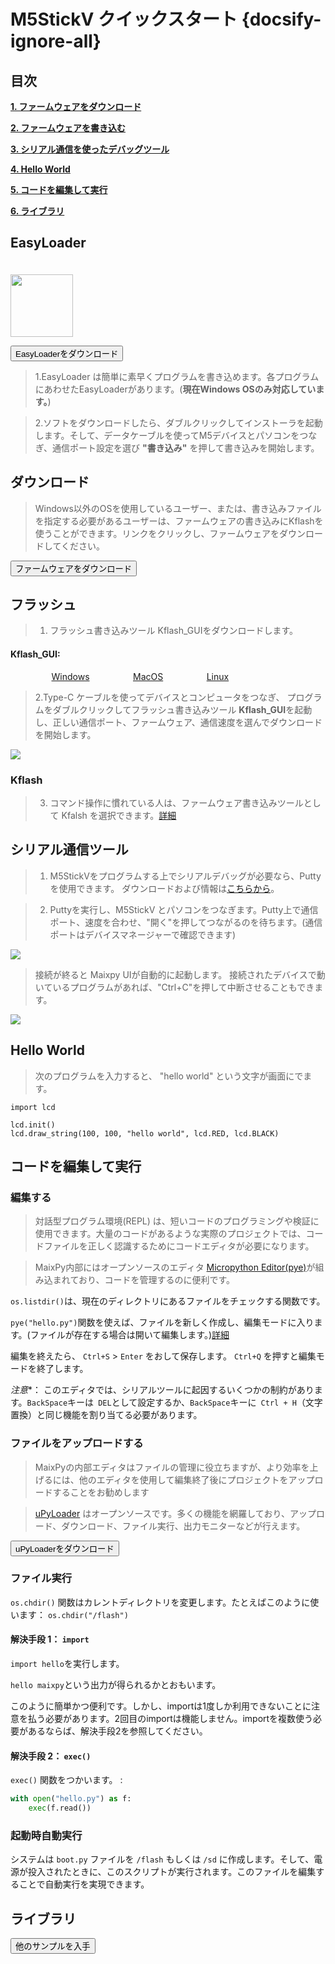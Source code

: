 # M5StickV クイックスタート {docsify-ignore-all}

## 目次

**[1. ファームウェアをダウンロード](#Download)**

**[2. ファームウェアを書き込む](#Flash)**

**[3. シリアル通信を使ったデバッグツール](#Serial-Tool)**

**[4. Hello World](#Hello-World)**

**[5. コードを編集して実行](#Edit-and-Run-the-Code)**

**[6. ライブラリ](#Library)**



## EasyLoader

<img src="https://m5stack.oss-cn-shenzhen.aliyuncs.com/image/EasyLoader_logo.png" width="100px" style="margin-top:20px">

<a href="https://m5stack.oss-cn-shenzhen.aliyuncs.com/EasyLoader/M5Core/M5StickV/EasyLoader_M5StickV_0630.exe"><button type="button" class="btn btn-primary">EasyLoaderをダウンロード</button></a>

>1.EasyLoader は簡単に素早くプログラムを書き込めます。各プログラムにあわせたEasyLoaderがあります。(**現在Windows OSのみ対応しています。**)

>2.ソフトをダウンロードしたら、ダブルクリックしてインストーラを起動します。そして、データケーブルを使ってM5デバイスとパソコンをつなぎ、通信ポート設定を選び **"書き込み"** を押して書き込みを開始します。

## ダウンロード

> Windows以外のOSを使用しているユーザー、または、書き込みファイルを指定する必要があるユーザーは、ファームウェアの書き込みにKflashを使うことができます。リンクをクリックし、ファームウェアをダウンロードしてください。

<a href="https://m5stack.oss-cn-shenzhen.aliyuncs.com/resource/docs/m5stickV_Firmware_0630Fixed.kfpkg"><button type="button" class="btn btn-primary">ファームウェアをダウンロード </button></a>


## フラッシュ

>1. フラッシュ書き込みツール Kflash_GUIをダウンロードします。

<div class="link">
 <h4><span>Kflash_GUI:</span></h4>
    <p>
    <a href="http://dl.cdn.sipeed.com/kflash_gui_v1.2.5_windows.zip" target="_blank" rel="noopener noreferrer"><img src="https://cdn.shopify.com/s/files/1/0056/7689/2250/files/windows_89cc6ea0-2a3c-4327-97e5-8f51f448c38b_icon.png?v=1557026574" alt="">Windows</a>
    <a href="http://dl.cdn.sipeed.com/kflash_gui_v1.2.5_macOS.dmg" target="_blank" rel="noopener noreferrer"><img src="https://cdn.shopify.com/s/files/1/0056/7689/2250/files/mac_large.png?v=1557026570" alt="">MacOS</a>
    <a href="http://dl.cdn.sipeed.com/kflash_gui_v1.2.5_7_linux.tar.xz" target="_blank" rel="noopener noreferrer"><img src="https://cdn.shopify.com/s/files/1/0056/7689/2250/files/linux_icon.png?v=1557026584" alt="">Linux</a></p>
</div>

>2.Type-C ケーブルを使ってデバイスとコンピュータをつなぎ、 プログラムをダブルクリックしてフラッシュ書き込みツール **Kflash_GUI**を起動し、正しい通信ポート、ファームウェア、通信速度を選んでダウンロードを開始します。

<img src="assets\img\getting_started_pics\m5stickv\kflash_gui_01.jpg">

### Kflash

>3. コマンド操作に慣れている人は、ファームウェア書き込みツールとして Kfalsh を選択できます。[詳細](https://github.com/kendryte/kflash.py)


## シリアル通信ツール

>1. M5StickVをプログラムする上でシリアルデバッグが必要なら、Puttyを使用できます。 ダウンロードおよび情報は[こちらから](https://www.chiark.greenend.org.uk/~sgtatham/putty/latest.html)。

>2. Puttyを実行し、M5StickV とパソコンをつなぎます。Putty上で通信ポート、速度を合わせ、"開く"を押してつながるのを待ちます。(通信ポートはデバイスマネージャーで確認できます)

<img src="assets\img\getting_started_pics\m5stickv\putty_01.jpg">

> 接続が終ると Maixpy UIが自動的に起動します。 接続されたデバイスで動いているプログラムがあれば、"Ctrl+C"を押して中断させることもできます。

<img src="assets\img\getting_started_pics\m5stickv\putty_02.jpg">


## Hello World

>次のプログラムを入力すると、 "hello world" という文字が画面にでます。

```
import lcd

lcd.init()
lcd.draw_string(100, 100, "hello world", lcd.RED, lcd.BLACK)

```


## コードを編集して実行

### 編集する


> 対話型プログラム環境(REPL) は、短いコードのプログラミングや検証に使用できます。大量のコードがあるような実際のプロジェクトでは、コードファイルを正しく認識するためにコードエディタが必要になります。


>MaixPy内部にはオープンソースのエディタ [Micropython Editor(pye)](https://github.com/robert-hh/Micropython-Editor)が組み込まれており、コードを管理するのに便利です。

 `os.listdir()`は、現在のディレクトリにあるファイルをチェックする関数です。


`pye("hello.py")`関数を使えば、ファイルを新しく作成し、編集モードに入ります。(ファイルが存在する場合は開いて編集します。)[詳細](https://github.com/robert-hh/Micropython-Editor/blob/master/Pyboard%20Editor.pdf)

編集を終えたら、 `Ctrl+S` > `Enter` をおして保存します。 `Ctrl+Q` を押すと編集モードを終了します。

*注意**： このエディタでは、シリアルツールに起因するいくつかの制約があります。`BackSpace`キーは` DEL`として設定するか、`BackSpace`キーに` Ctrl + H`（文字置換）と同じ機能を割り当てる必要があります。

### ファイルをアップロードする

> MaixPyの内部エディタはファイルの管理に役立ちますが、より効率を上げるには、他のエディタを使用して編集終了後にプロジェクトをアップロードすることをお勧めします

>[uPyLoader](https://github.com/BetaRavener/uPyLoader) はオープンソースです。多くの機能を網羅しており、アップロード、ダウンロード、ファイル実行、出力モニターなどが行えます。

<a href="https://github.com/BetaRavener/uPyLoader/releases"><button type="button" class="btn btn-primary">uPyLoaderをダウンロード</button></a>


### ファイル実行

`os.chdir()` 関数はカレントディレクトリを変更します。たとえばこのように使います： `os.chdir("/flash")`

#### 解決手段 1： `import`

 `import hello`を実行します。

 `hello maixpy`という出力が得られるかとおもいます。

このように簡単かつ便利です。しかし、importは1度しか利用できないことに注意を払う必要があります。2回目のimportは機能しません。importを複数使う必要があるならば、解決手段2を参照してください。

#### 解決手段 2： `exec()`

 `exec()` 関数をつかいます。 :

```python
with open("hello.py") as f:
    exec(f.read())

```

### 起動時自動実行


システムは `boot.py` ファイルを `/flash` もしくは  `/sd` に作成します。そして、電源が投入されたときに、このスクリプトが実行されます。このファイルを編集することで自動実行を実現できます。

## ライブラリ


<a href="https://maixpy.sipeed.com/zh/libs/standard/"><button type="button" class="btn btn-primary">他のサンプルを入手</button></a>



<style>

.link a{

    padding-left: 13%;

}

</style>